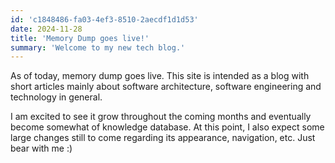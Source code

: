 ```yaml
---
id: 'c1848486-fa03-4ef3-8510-2aecdf1d1d53'
date: 2024-11-28
title: 'Memory Dump goes live!'
summary: 'Welcome to my new tech blog.'
---
```


As of today, memory dump goes live. This site is intended as a blog with short articles mainly about software architecture, software engineering and technology in general.

I am excited to see it grow throughout the coming months and eventually become somewhat of knowledge database. At this point, I also expect some large changes still to come regarding its appearance, navigation, etc. Just bear with me :)
